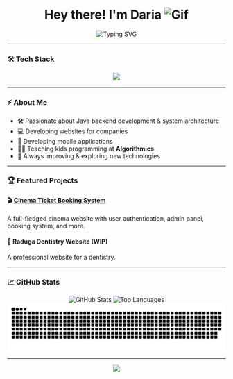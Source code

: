 <h1 align="center">
  Hey there! I'm Daria 
  <img src="https://media2.giphy.com/media/v1.Y2lkPTc5MGI3NjExNGVpd2Y2ZDZ4MThwZ3E4eTE1d2Q0enh3a2l0czdjNG96bWNnMWhzaCZlcD12MV9pbnRlcm5hbF9naWZfYnlfaWQmY3Q9cw/EjEYbM9oZ1fEXrY4Jn/giphy.gif" alt="Gif" width="45"/>
</h1>

<p align="center">
  <img src="https://readme-typing-svg.herokuapp.com?font=Fira+Code&weight=500&size=24&pause=1000&color=FF5733&center=true&vCenter=true&multiline=true&width=800&height=50&lines=Java+Backend+Developer+|+Web+Developer+|+Educator;" alt="Typing SVG" />
</p>

---

### 🛠️ Tech Stack

<p align="center">
  <img src="https://skillicons.dev/icons?i=java,spring,postgres,mysql,androidstudio,kotlin,html,css,js,git,docker" />
</p>

---

### ⚡ About Me

- 🛠️ Passionate about Java backend development & system architecture
- 💻 Developing websites for companies 
- 📱 Developing mobile applications
- 👩‍🏫 Teaching kids programming at **Algorithmics**
- 🚀 Always improving & exploring new technologies

---

### 🏆 Featured Projects

#### 🎬 [Cinema Ticket Booking System](https://github.com/dariaert/BookingSystem.git)
A full-fledged cinema website with user authentication, admin panel, booking system, and more.

#### 🏥 Raduga Dentistry Website (WIP)
A professional website for a dentistry.

---

### 📈 GitHub Stats

<p align="center">
  <img src="https://github-readme-stats.vercel.app/api?username=dariaert&show_icons=true&theme=radical&hide_border=true" alt="GitHub Stats" />
  <img src="https://github-readme-stats.vercel.app/api/top-langs/?username=dariaert&layout=compact&theme=radical&hide_border=true" alt="Top Languages" />
  <img src="https://github.com/dariaert/dariaert/blob/main/dist/snake.svg" alt="Snake animation" />

</p>

---

<p align="center">
  <a href="https://t.me/daria_ert"><img src="https://img.shields.io/badge/Telegram-%2300AFF0.svg?style=for-the-badge&logo=telegram&logoColor=white"/></a>
</p>
